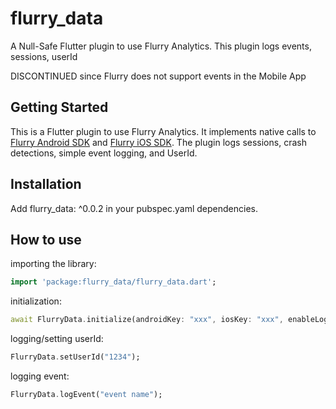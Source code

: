 # flurry_data
A Null-Safe Flutter plugin to use Flurry Analytics.
This plugin logs events, sessions, userId

DISCONTINUED since Flurry does not support events in the Mobile App

## Getting Started

This is a Flutter plugin to use Flurry Analytics. It implements native calls to [Flurry Android SDK][flurry_sdk_android] and [Flurry iOS SDK][flurry_sdk_ios]. The plugin logs sessions, crash detections, simple event logging, and UserId.

## Installation
Add flurry_data: ^0.0.2 in your pubspec.yaml dependencies.

## How to use #
importing the library:
``` dart
import 'package:flurry_data/flurry_data.dart';
```
initialization:
``` dart
await FlurryData.initialize(androidKey: "xxx", iosKey: "xxx", enableLog: true);
```
logging/setting userId:
``` dart
FlurryData.setUserId("1234");
```

logging event:

``` dart
FlurryData.logEvent("event name");
```

[flurry_sdk_android]: https://developer.yahoo.com/flurry/docs/integrateflurry/android
[flurry_sdk_ios]: https://developer.yahoo.com/flurry/docs/integrateflurry/ios

